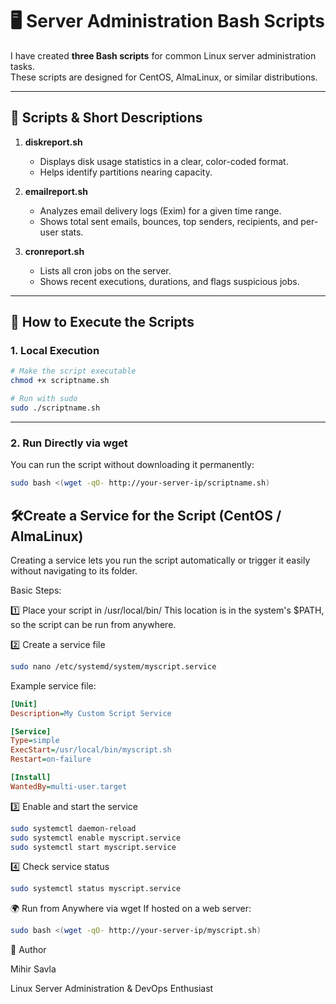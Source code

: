 # 🖥️ Server Administration Bash Scripts

I have created **three Bash scripts** for common Linux server administration tasks.  
These scripts are designed for CentOS, AlmaLinux, or similar distributions.  

---

## 📜 Scripts & Short Descriptions

1. **diskreport.sh**  
   - Displays disk usage statistics in a clear, color-coded format.  
   - Helps identify partitions nearing capacity.

2. **emailreport.sh**  
   - Analyzes email delivery logs (Exim) for a given time range.  
   - Shows total sent emails, bounces, top senders, recipients, and per-user stats.

3. **cronreport.sh**  
   - Lists all cron jobs on the server.  
   - Shows recent executions, durations, and flags suspicious jobs.

---

## 🚀 How to Execute the Scripts

### 1. **Local Execution**
```bash
# Make the script executable
chmod +x scriptname.sh

# Run with sudo
sudo ./scriptname.sh
```
---
### 2. **Run Directly via wget**
You can run the script without downloading it permanently:
```bash
sudo bash <(wget -qO- http://your-server-ip/scriptname.sh)
```
## 🛠️Create a Service for the Script (CentOS / AlmaLinux)
Creating a service lets you run the script automatically or trigger it easily without navigating to its folder.

Basic Steps:

1️⃣ Place your script in /usr/local/bin/
This location is in the system's $PATH, so the script can be run from anywhere.

2️⃣ Create a service file
```bash
sudo nano /etc/systemd/system/myscript.service
```
Example service file:
```ini
[Unit]
Description=My Custom Script Service

[Service]
Type=simple
ExecStart=/usr/local/bin/myscript.sh
Restart=on-failure

[Install]
WantedBy=multi-user.target
```
3️⃣ Enable and start the service
```bash
sudo systemctl daemon-reload
sudo systemctl enable myscript.service
sudo systemctl start myscript.service
```
4️⃣ Check service status
```bash
sudo systemctl status myscript.service
```
🌍 Run from Anywhere via wget
If hosted on a web server:
```bash
sudo bash <(wget -qO- http://your-server-ip/myscript.sh)
```
👤 Author

Mihir Savla

Linux Server Administration & DevOps Enthusiast
